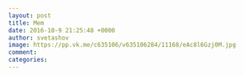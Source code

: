 ```yaml
--- 
layout: post 
title: Mem 
date: 2016-10-9 21:25:48 +0000 
author: svetashov 
image: https://pp.vk.me/c635106/v635106284/11168/eAc8l6Gzj0M.jpg
comment: 
categories: 
---
```

